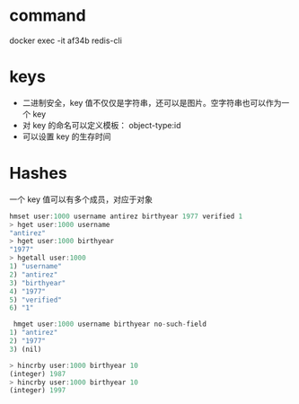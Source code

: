 # command

docker exec -it af34b redis-cli

# keys

* 二进制安全，key 值不仅仅是字符串，还可以是图片。空字符串也可以作为一个 key
* 对 key 的命名可以定义模板： object-type:id
* 可以设置 key 的生存时间

# Hashes

一个 key 值可以有多个成员，对应于对象

```js
hmset user:1000 username antirez birthyear 1977 verified 1
> hget user:1000 username
"antirez"
> hget user:1000 birthyear
"1977"
> hgetall user:1000
1) "username"
2) "antirez"
3) "birthyear"
4) "1977"
5) "verified"
6) "1"

 hmget user:1000 username birthyear no-such-field
1) "antirez"
2) "1977"
3) (nil)

> hincrby user:1000 birthyear 10
(integer) 1987
> hincrby user:1000 birthyear 10
(integer) 1997

```
